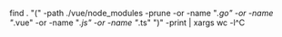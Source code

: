 find . "(" -path ./vue/node_modules -prune -or -name "*.go" -or -name "*.vue" -or -name "*.js" -or -name "*.ts" ")" -print | xargs wc -l^C
